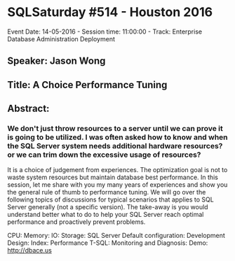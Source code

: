 # SQLSaturday #514 - Houston 2016
Event Date: 14-05-2016 - Session time: 11:00:00 - Track: Enterprise Database Administration  Deployment
## Speaker: Jason Wong
## Title:   A Choice Performance Tuning
## Abstract:
### We don't just throw resources to a server until we can prove it is going to be utilized. I was often asked how to know and when the SQL Server system needs additional hardware resources? or we can trim down the excessive usage of resources?
It is a choice of judgement from experiences. The optimization goal is not to waste system resources but maintain database best performance. In this session, let me share with you my many years of experiences and show you the general rule of thumb to performance tuning.
We will go over the following topics of discussions for typical scenarios that applies to SQL Server generally (not a specific version).
The take-away is you would understand better what to do to help your SQL Server reach optimal performance and proactively prevent problems.

CPU:
Memory:
IO:
Storage:
SQL Server Default configuration:
Development Design:
Index:
Performance T-SQL:
Monitoring and Diagnosis:
Demo:
http://dbace.us
